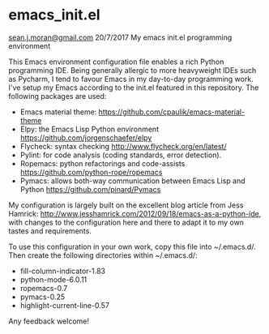 # emacs_init.el
sean.j.moran@gmail.com
20/7/2017
My emacs init.el programming environment

This Emacs environment configuration file enables a rich Python programming IDE. Being generally allergic to more heavyweight IDEs such as Pycharm, I tend to favour Emacs in my day-to-day programming work.
I've setup my Emacs according to the init.el featured in this repository. The following packages are used:

* Emacs material theme: https://github.com/cpaulik/emacs-material-theme
* Elpy: the Emacs Lisp Python environment https://github.com/jorgenschaefer/elpy
* Flycheck: syntax checking http://www.flycheck.org/en/latest/
* Pylint: for code analysis (coding standards, error detection).
* Ropemacs: python refactorings and code-assists https://github.com/python-rope/ropemacs
* Pymacs: allows both-way communication between Emacs Lisp and Python https://github.com/pinard/Pymacs

My configuration is largely built on the excellent blog article from Jess Hamrick: http://www.jesshamrick.com/2012/09/18/emacs-as-a-python-ide, with changes to the configuration here and there to adapt it to my own tastes and requirements. 

To use this configuration in your own work, copy this file into ~/.emacs.d/. Then create the following directories within ~/.emacs.d/:

* fill-column-indicator-1.83
* python-mode-6.0.11
* ropemacs-0.7
* pymacs-0.25
* highlight-current-line-0.57

Any feedback welcome!